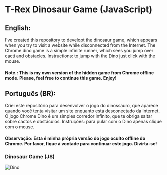 # T-Rex Dinosaur Game (JavaScript)

## English:
I've created this repository to developt the dinosaur game, which appears when you try to visit a website while disconnected from the Internet. The Chrome dino game is a simple infinite runner, which  sees you jump over cacti and obstacles. Instructions: to jump with the Dino just click with the mouse.

#### Note.:  This is my own version of the hidden game from Chrome offline mode. Please, feel free to continue this game. Enjoy!

## Português (BR):
Criei este repositório para desenvolver o jogo do dinossauro, que aparece quando você tenta visitar um site enquanto está desconectado da Internet. O jogo Chrome Dino é um simples corredor infinito, que te obriga saltar sobre cactos e obstáculos. Instruções: para pular com o Dino apenas clique com o mouse.

#### Observação: Esta é minha própria versão do jogo oculto offline do Chrome. Por favor, fique à vontade para continuar este jogo. Divirta-se!

### Dinosaur Game (JS)
![Dino](https://media.giphy.com/media/BCdipgXksSn06iSfjJ/giphy.gif)
